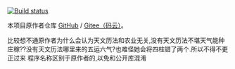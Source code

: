 
<!-- [![Build Status](https://travis-ci.org/yuangu/sxtwl_cpp.svg?branch=master)](https://travis-ci.org/yuangu/sxtwl_cpp) -->

[![Build status](https://ci.appveyor.com/api/projects/status/i78d0p0dggp9v475?svg=true)](https://ci.appveyor.com/project/yuangu/sxtwl-cpp)


本项目原作者仓库 [GitHub](https://github.com/yuangu/sxtwl_cpp) / [Gitee（码云）](https://gitee.com/yuangu/sxtwl)。

比较想不通原作者为什么会认为天文历法和农业无关,没有天文历法不堪天气能种庄稼??没有天文历法哪里来的五运六气?也难怪她会将四柱错了两个.所以不得不更正过来
程序名称区别于原作者的,以免和公开库混淆


